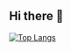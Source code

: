 ## Hi there 👋

[![Top Langs](https://github-readme-stats.vercel.app/api/top-langs/?username=afradigm&theme=cobalt&show_icons=true)]()
<!--
**afradigm/afradigm** is a ✨ _special_ ✨ repository because its `README.md` (this file) appears on your GitHub profile.

Here are some ideas to get you started:

- 🔭 I’m currently working on ...
- 🌱 I’m currently learning ...
- 👯 I’m looking to collaborate on ...
- 🤔 I’m looking for help with ...
- 💬 Ask me about ...
- 📫 How to reach me: ...
- 😄 Pronouns: ...
- ⚡ Fun fact: ...
-->
